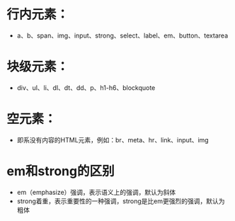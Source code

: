   # 行内元素：
  - a、b、span、img、input、strong、select、label、em、button、textarea
  
  # 块级元素：
  - div、ul、li、dl、dt、dd、p、h1-h6、blockquote
  
  # 空元素：
  - 即系没有内容的HTML元素，例如：br、meta、hr、link、input、img

  # em和strong的区别
  - em（emphasize）强调，表示语义上的强调，默认为斜体
  - strong着重，表示重要性的一种强调，strong是比em更强烈的强调，默认为粗体